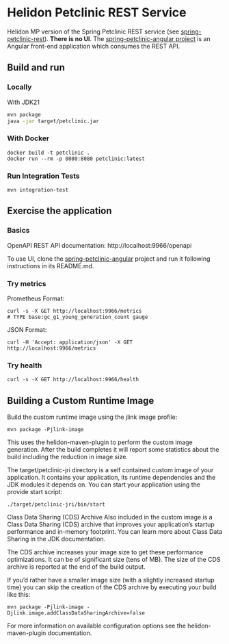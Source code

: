 # Helidon Petclinic REST Service

Helidon MP version of the Spring Petclinic REST service (see [spring-petclinic-rest](https://github.com/spring-petclinic/spring-petclinic-rest)). **There is no UI**.
The [spring-petclinic-angular project](https://github.com/spring-petclinic/spring-petclinic-angular) is an Angular front-end application which consumes the REST API.

## Build and run

### Locally

With JDK21

```bash
mvn package
java -jar target/petclinic.jar
```

### With Docker

```
docker build -t petclinic .
docker run --rm -p 8080:8080 petclinic:latest
```

### Run Integration Tests

```
mvn integration-test
```


## Exercise the application

### Basics

OpenAPI REST API documentation: http://localhost:9966/openapi

To use UI, clone the [spring-petclinic-angular](https://github.com/spring-petclinic/spring-petclinic-angular) project and run it following instructions in its README.md.

### Try metrics

Prometheus Format:

```
curl -s -X GET http://localhost:9966/metrics
# TYPE base:gc_g1_young_generation_count gauge
```

JSON Format:

```
curl -H 'Accept: application/json' -X GET http://localhost:9966/metrics
```

### Try health

```
curl -s -X GET http://localhost:9966/health
```

## Building a Custom Runtime Image

Build the custom runtime image using the jlink image profile:

```
mvn package -Pjlink-image
```

This uses the helidon-maven-plugin to perform the custom image generation.
After the build completes it will report some statistics about the build including the reduction in image size.

The target/petclinic-jri directory is a self contained custom image of your application. It contains your application,
its runtime dependencies and the JDK modules it depends on. You can start your application using the provide start script:

```
./target/petclinic-jri/bin/start
```

Class Data Sharing (CDS) Archive
Also included in the custom image is a Class Data Sharing (CDS) archive that improves your application’s startup
performance and in-memory footprint. You can learn more about Class Data Sharing in the JDK documentation.

The CDS archive increases your image size to get these performance optimizations. It can be of significant size (tens of MB).
The size of the CDS archive is reported at the end of the build output.

If you’d rather have a smaller image size (with a slightly increased startup time) you can skip the creation of the CDS
archive by executing your build like this:

```
mvn package -Pjlink-image -Djlink.image.addClassDataSharingArchive=false
```

For more information on available configuration options see the helidon-maven-plugin documentation.
                                
